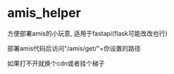 # amis_helper

方便部署amis的小玩意, 适用于fastapi(flask可能改改也行)

部署amis代码后访问"/amis/get/"+你设置的路径

如果打不开就换个cdn或者挂个梯子
